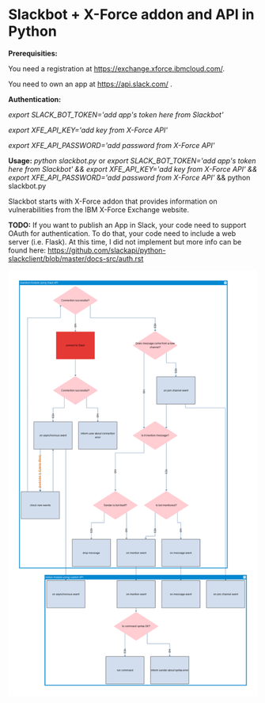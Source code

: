 # Slackbot + X-Force addon and API in Python
<b>Prerequisities:</b>

You need a registration at https://exchange.xforce.ibmcloud.com/.

You need to own an app at https://api.slack.com/ .

<b>Authentication:</b>

<i>export SLACK_BOT_TOKEN='add app's token here from Slackbot'

export XFE_API_KEY='add key from X-Force API'

export XFE_API_PASSWORD='add password from X-Force API'</i>


<b>Usage:</b> <i>python slackbot.py</i>
or
<i>export SLACK_BOT_TOKEN='add app's token here from Slackbot' && export XFE_API_KEY='add key from X-Force API' && export XFE_API_PASSWORD='add password from X-Force API'</i> && python slackbot.py</i>

Slackbot starts with X-Force addon that provides information on vulnerabilities from the IBM X-Force Exchange website.

<b>TODO:</b> If you want to publish an App in Slack, your code need to support OAuth for authentication. To do that, your code need to include a web server (i.e. Flask). At this time, I did not implement but more info can be found here: https://github.com/slackapi/python-slackclient/blob/master/docs-src/auth.rst


![Slackbot Diagram](https://raw.githubusercontent.com/LetaIv/Slackbot/master/slackbot.png)
